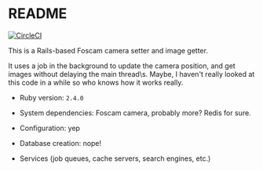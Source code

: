 # README

[![CircleCI](https://circleci.com/gh/amassaad/isthereparkingonyork.svg?style=svg)](https://circleci.com/gh/amassaad/isthereparkingonyork)

This is a Rails-based Foscam camera setter and image getter.

It uses a job in the background to update the camera position, and get images without delaying the main thread\s. Maybe, I haven't really looked at this code in a while so who knows how it works really.

* Ruby version: `2.4.0`

* System dependencies: Foscam camera, probably more? Redis for sure.

* Configuration: yep

* Database creation: nope!

* Services (job queues, cache servers, search engines, etc.)

